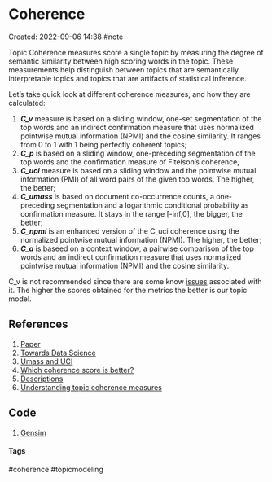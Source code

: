 # Coherence
Created: 2022-09-06 14:38
#note

Topic Coherence measures score a single topic by measuring the degree of semantic similarity between high scoring words in the topic. These measurements help distinguish between topics that are semantically interpretable topics and topics that are artifacts of statistical inference.

Let’s take quick look at different coherence measures, and how they are calculated:

1.  **_C_v_** measure is based on a sliding window, one-set segmentation of the top words and an indirect confirmation measure that uses normalized pointwise mutual information (NPMI) and the cosine similarity. It ranges from 0 to 1 with 1 being perfectly coherent topics;
2.  **_C_p_** is based on a sliding window, one-preceding segmentation of the top words and the confirmation measure of Fitelson’s coherence,
3.  **_C_uci_** measure is based on a sliding window and the pointwise mutual information (PMI) of all word pairs of the given top words. The higher, the better;
4.  **_C_umass_** is based on document co-occurrence counts, a one-preceding segmentation and a logarithmic conditional probability as confirmation measure. It stays in the range [-inf,0], the bigger, the better;
5.  **_C_npmi_** is an enhanced version of the C_uci coherence using the normalized pointwise mutual information (NPMI). The higher, the better;
6.  **_C_a_** is baseed on a context window, a pairwise comparison of the top words and an indirect confirmation measure that uses normalized pointwise mutual information (NPMI) and the cosine similarity.

C_v is not recommended since there are some know [issues](https://github.com/dice-group/Palmetto/issues/12) associated with it.
The higher the scores obtained for the metrics the better is our topic model.

## References
1. [Paper](http://svn.aksw.org/papers/2015/WSDM_Topic_Evaluation/public.pdf)
2. [Towards Data Science](https://towardsdatascience.com/evaluate-topic-model-in-python-latent-dirichlet-allocation-lda-7d57484bb5d0)
3. [Umass and UCI](http://qpleple.com/topic-coherence-to-evaluate-topic-models/)
4. [Which coherence score is better?](https://www.baeldung.com/cs/topic-modeling-coherence-score)
5. [Descriptions](https://palmetto.demos.dice-research.org/)
6. [Understanding topic coherence measures](https://towardsdatascience.com/understanding-topic-coherence-measures-4aa41339634c)

## Code
1. [Gensim](https://radimrehurek.com/gensim/models/coherencemodel.html)

#### Tags
#coherence #topicmodeling